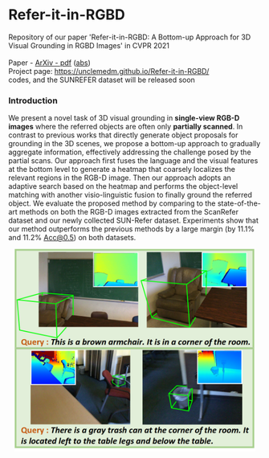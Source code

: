 # Refer-it-in-RGBD
Repository of our paper 'Refer-it-in-RGBD: A Bottom-up Approach for 3D Visual Grounding in RGBD Images' in CVPR 2021</br>
<br>
Paper - <a href="https://arxiv.org/pdf/2103.07894" target="__blank">ArXiv - pdf</a> (<a href="https://arxiv.org/abs/2103.07894" target="__blank">abs</a>) 
<br>
Project page: https://unclemedm.github.io/Refer-it-in-RGBD/ <br>
codes, and the SUNREFER dataset will be released soon
### Introduction
We present a novel task of 3D visual grounding in <b>single-view RGB-D images</b> where the referred objects are often only <b>partially scanned</b>. 
In contrast to previous works that directly generate object proposals for grounding in the 3D scenes, we propose a bottom-up approach to gradually aggregate information, effectively addressing the challenge posed by the partial scans. 
Our approach first fuses the language and the visual features at the bottom level to generate a heatmap that coarsely localizes the relevant regions in the RGB-D image. Then our approach adopts an adaptive search based on the heatmap and performs the object-level matching with another visio-linguistic fusion to finally ground the referred object. 
We evaluate the proposed method by comparing to the state-of-the-art methods on both the RGB-D images extracted from the ScanRefer dataset and our newly collected SUN-Refer dataset. Experiments show that our method outperforms the previous methods by a large margin (by 11.1% and 11.2%  Acc@0.5) on both datasets.

<center>
<div style="text-align: center">
<img src="docs/teaser.png" width="480"/><br>
</div>
</center>